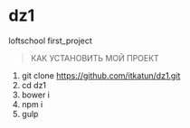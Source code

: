 # dz1
loftschool first_project

> КАК УСТАНОВИТЬ МОЙ ПРОЕКТ

1. git clone https://github.com/itkatun/dz1.git
2. cd dz1
3. bower i
4. npm i
5. gulp
